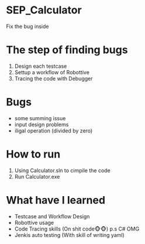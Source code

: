 # SEP_Calculator

Fix the bug inside

# The step of finding bugs

1.  Design each testcase
2.  Settup a workflow of Robottive
3.  Tracing the code with Debugger

# Bugs

- some summing issue
- input design problems
- iligal operation (divided by zero)

# How to run

1.  Using Calculator.sln to cimpile the code
2.  Run Calculator.exe

# What have I learned

- Testcase and Workflow Design
- Robottive usage
- Code Tracing skills (On shit code🐵🐵) p.s C# OMG
- Jenkis auto testing (With skill of writing yaml)
